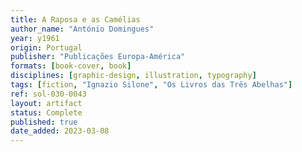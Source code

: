 ```yaml
---
title: A Raposa e as Camélias
author_name: "António Domingues"
year: y1961
origin: Portugal
publisher: "Publicações Europa-América"
formats: [book-cover, book]
disciplines: [graphic-design, illustration, typography]
tags: [fiction, "Ignazio Silone", "Os Livros das Três Abelhas"]
ref: sol-030-0043
layout: artifact
status: Complete
published: true
date_added: 2023-03-08
---
```


